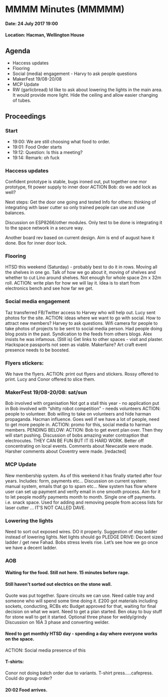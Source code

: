 # MMMM Minutes (MMMMM) 
#### Date: 24 July 2017 19:00
#### Location: Hacman, Wellington House

## Agenda 
* Haccess updates
* Flooring
* Social (media) engagement - Harvy to ask people questions
* MakerFest 19/08-20/08
* MCP Update
* RW (garlicbread) Id like to ask about lowering the lights in the main area. It would provide more light. Hide the ceiling and allow easier changing of tubes.

## Proceedings
### Start
* 19:00: We are still choosing what food to order.
* 19:01: Food Order starts
* 19:12: Question: Is this a meeting? 
* 19:14: Remark: oh fuck

### Haccess updates
Confident prototype is stable, bugs ironed out, put together one mor prototype, fit power supply to inner door
ACTION Bob: do we add lock as well?

Next steps: Get the door one going and tested
Info for others: thinking of integrating with laser cutter so only trained people can use and use balances. 

Discussion on ESP8266/other modules. Only test to be done is integrating it to the space network in a secure way.

Another board rev based on current design. Aim is end of august have it done. 
Box for inner door lock. 

### Flooring
HTSD this weekend (Saturday) - probably best to do it in rows. Moving all the shelves in one go.
Talk of how we go about it, moving of shelves and whether to cut Lino around shelves. 
Not enough for whole space 2m x 32m roll. 
ACTION: write plan for how we will lay it. Idea is to start from electronics bench and see how far we get. 

### Social media engagement
Taz transferred FB/Twitter access to Harvey who will help out. 
Lucy sent photos for the site. 
ACTION: ideas where we want to go with social. How to attract new members? 
Harvey to ask questions. 
Wifi camera for people to take photos of projects to be sent to social media person. 
Had people doing blog posts in the past. Syndication to the feeds from others blogs.
Alex insists he was infamous. (Still is)
Get links to other spaces - visit and plaster. 
Hackspace passports not seen as viable. 
Makerfaire?
Art craft event presence needs to be boosted.

### Flyers stickers:
We have the flyers. 
ACTION: print out flyers and stickers.
Rossy offered to print. Lucy and Conor offered to slice them.

### MakerFest 19/08-20/08: sat/sun
Bob involved with organisation
Not got a stall this year - no application put in
Bob involved with “shitty robot competition” - needs volunteers
ACTION: people to volunteer. Bob willing to take on volunteers and hide harman propaganda. Hacman influence.
Goes well if we have a lot of people, need to get more people in. 
ACTION: promo for this, social media to harman members. PENDING BELOW:
ACTION: Bob to get event plan over. Then they will start pushing. 
Discussion of bobs amazing water contraption that electrocutes. 
THEY CAN BE FUN BUT IT IS HARD WORK.
Better off concentrating on local events. 
Comments about Newcastle were made. 
Harsher comments about Coventry were made. 
[redacted]

### MCP Update
New membership system.
As of this weekend it has finally started after four years. 
Includes: form, payments etc…
Discussion on current system: manual system, emails that go to spam etc…
New system has flow where user can set up payment and verify email in one smooth process. 
Aim for it to let people modify payments month to month. Single one off payments. i.e. snack space. Used for adding and removing people from access lists for laser cutter … 
IT’S NOT CALLED DAVE.

### Lowering the lights
Need to sort out exposed wires. 
DO it properly. 
Suggestion of step ladder instead of lowering lights.
Net lights should go
PLEDGE DRIVE: Decent sized ladder / get new Fahad.
Bobs stress levels rise. 
Let’s see how we go once we have a decent ladder.


### AOB
#### Waiting for the food. Still not here. 15 minutes before rage.

#### Still haven’t sorted out electrics on the stone wall. 
Quote was put together. Spare circuits we can use. 
Need cable tray and someone who will spend some time doing it. 
£200 got materials including sockets, conducting, RCBs etc
Budget approved for that, waiting for final decision on what we want. 
Need to get a plan started. Ben okay to buy stuff for stone wall to get it started. Optional three phase for weldy/grindy
Discussion on 16A 3 phase and converting welder. 

#### Need to get monthly HTSD day - spending a day where everyone works on the space. 
ACTION: Social media presence of this

#### T-shirts:
Conor not doing batch order due to variants.
T-shirt press…..cafepress.
Could do group order?

#### 20:02 Food arrives. 


